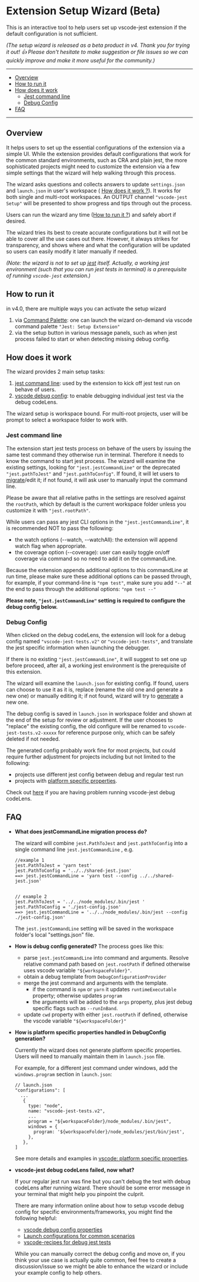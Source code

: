 # Extension Setup Wizard (Beta) <!-- omit in toc -->


This is an interactive tool to help users set up vscode-jest extension if the default configuration is not sufficient. 

_(The setup wizard is released as a beta product in v4. Thank you for trying it out! 👍  Please don't hesitate to make suggestion or file issues so we can quickly improve and make it more useful for the community.)_


---

- [Overview](#overview)
- [How to run it](#how-to-run-it)
- [How does it work](#how-does-it-work)
  - [Jest command line](#jest-command-line)
  - [Debug Config](#debug-config)
- [FAQ](#faq)

---
## Overview

It helps users to set up the essential configurations of the extension via a simple UI. While the extension provides default configurations that work for the common standard environments, such as CRA and plain jest, the more sophisticated projects might need to customize the extension via a few simple settings that the wizard will help walking through this process. 

The wizard asks questions and collects answers to update `settings.json` and `launch.json` in user's workspace ( [How does it work ?](#how-does-it-work)). It works for both single and multi-root workspaces. An OUTPUT channel `"vscode-jest Setup"` will be presented to show progress and tips through out the process. 

Users can run the wizard any time ([How to run it ?](how-to-run-it)) and safely abort if desired. 

The wizard tries its best to create accurate configurations but it will not be able to cover all the use cases out there. However, it always strikes for transparency, and shows where and what the configuration will be updated so users can easily modify it later manually if needed.

_(Note: the wizard is not to set up [jest](https://jestjs.io) itself. Actually, a working jest environment (such that you can run jest tests in terminal) is a prerequisite of running `vscode-jest` extension.)_
## How to run it
in v4.0, there are multiple ways you can activate the setup wizard

1. via [Command Palette](https://code.visualstudio.com/docs/getstarted/userinterface#_command-palette): one can launch the wizard on-demand via vscode command palette `"Jest: Setup Extension"` 
2. via the setup button in various message panels, such as when jest process failed to start or when detecting missing debug config.

## How does it work 
The wizard provides 2 main setup tasks:
1. [jest command line](#jest-command-line): used by the extension to kick off jest test run on behave of users. 
2. [vscode debug config](#debug-config): to enable debugging individual jest test via the debug codeLens.
   
The wizard setup is workspace bound. For multi-root projects, user will be prompt to select a workspace folder to work with.

### Jest command line
The extension start jest tests process on behave of the users by issuing the same test command they otherwise run in terminal. Therefore it needs to know the command to start jest process. The wizard will examine the existing settings, looking for `"jest.jestCommandLine"` or the deprecated `"jest.pathToJest"` and `"jest.pathToConfig"`. If found, it will let users to [migrate](#note-1)/edit it; if not found, it will ask user to manually input the command line.

Please be aware that all relative paths in the settings are resolved against the `rootPath`, which by default is the current workspace folder unless you customize it with `"jest.rootPath"`.


While users can pass any jest CLI options in the `"jest.jestCommandLine"`, it is recommended NOT to pass the following:
- the watch options (--watch, --watchAll): the extension will append watch flag when appropriate. 
- the coverage option (--coverage): user can easily toggle on/off coverage via command so no need to add it on the commandLine.

Because the extension appends additional options to this commandLine at run time, please make sure these additional options can be passed through, for example, if your command-line is `"npm test"`, make sure you add `"--"` at the end to pass through the additional options: `"npm test --"`

**Please note, `"jest.jestCommandLine"` setting is required to configure the debug config below.**

### Debug Config
When clicked on the debug codeLens, the extension will look for a debug config named `"vscode-jest-tests.v2"` or `"vscode-jest-tests"`, and translate the jest specific information when launching the debugger.

If there is no existing `"jest.jestCommandLine"`, it will suggest to set one up before proceed, after all, a working jest environment is the prerequisite of this extension.

The wizard will examine the `launch.json` for existing config. If found, users can choose to use it as it is, replace (rename the old one and generate a new one) or manually editing it; if not found, wizard will try to [generate](#note-2) a new one. 

The debug config is saved in `launch.json` in workspace folder and shown at the end of the setup for review or adjustment. If the user chooses to "replace" the existing config, the old configure will be renamed to `vscode-jest-tests.v2-xxxxx` for reference purpose only, which can be safely deleted if not needed.

The generated config probably work fine for most projects, but could require further adjustment for projects including but not limited to the following:
- projects use different jest config between debug and regular test run
- projects with [platform specific properties](#note-3). 

Check out [here](#note-4) if you are having problem running vscode-jest debug codeLens.
## FAQ

- <a id="note-1">**What does jestCommandLine migration process do?**</a> 

  The wizard will combine `jest.PathToJest` and `jest.pathToConfig` into a single command line `jest.jestCommandLine` , e.g. 
  ```
  //example 1
  jest.PathToJest = 'yarn test'
  jest.PathToConfig = '../../shared-jest.json'
  ==> jest.jestCommandLine = 'yarn test --config ../../shared-jest.json' 


  // example 2
  jest.PathToJest = '../../node_modules/.bin/jest '
  jest.PathToConfig = './jest-config.json'
  ==> jest.jestCommandLine = '../../node_modules/.bin/jest --config ./jest-config.json' 
  ```

  The `jest.jestCommandLine` setting will be saved in the workspace folder's local "settings.json" file.

- <a id="note-2">**How is debug config generated?**</a>
  The process goes like this:
  - parse `jest.jestCommandLine` into command and arguments. Resolve relative command path based on `jest.rootPath` if defined otherwise uses vscode variable `"${workspaceFolder}"`.
  - obtain a debug template from `DebugConfigurationProvider`
  - merge the jest command and arguments with the template.
    - if the command is `npm` or `yarn` it updates `runtimeExecutable` property; otherwise updates `program`
    - the arguments will be added to the `args` property, plus jest debug specific flags such as `--runInBand`.
  - update `cwd` property with either `jest.rootPath` if defined, otherwise the vscode variable `"${workspaceFolder}"`

  
- <a id="note-3">**How is platform specific properties handled in DebugConfig generation?**</a>
  
  Currently the wizard does not generate platform specific properties. Users will need to manually maintain them in `launch.json` file. 

  For example, for a different jest command under windows, add the `windows.program` section in `launch.json`:

  ```
  // launch.json
  "configurations": [
    ...
     {
       type: "node",
       name: "vscode-jest-tests.v2",
       ...
       program = "${workspaceFolder}/node_modules/.bin/jest",
       windows = {
         program: '${workspaceFolder}/node_modules/jest/bin/jest',
       },
     },
  ]
  ```
  See more details and examples in [vscode: platform specific properties](https://code.visualstudio.com/docs/editor/debugging#_platformspecific-properties).
    

- <a id="note-4">**vscode-jest debug codeLens failed, now what?**</a>
  
  If your regular jest run was fine but you can't debug the test with debug codeLens after running wizard. There should be some error message in your terminal that might help you pinpoint the culprit. 

  There are many information online about how to setup vscode debug config for specific environments/frameworks, you might find the following helpful:
  - [vscode debug config properties](https://code.visualstudio.com/docs/nodejs/nodejs-debugging#_launch-configuration-properties) 
  - [Launch configurations for common scenarios](https://code.visualstudio.com/docs/nodejs/nodejs-debugging#_launch-configurations-for-common-scenarios)
  - [vscode-recipes for debug jest tests](https://github.com/microsoft/vscode-recipes/tree/master/debugging-jest-tests)
  
  While you can manually correct the debug config and move on, if you think your use case is actually quite common, feel free to create a discussion/issue so we might be able to enhance the wizard or include your example config to help others.
